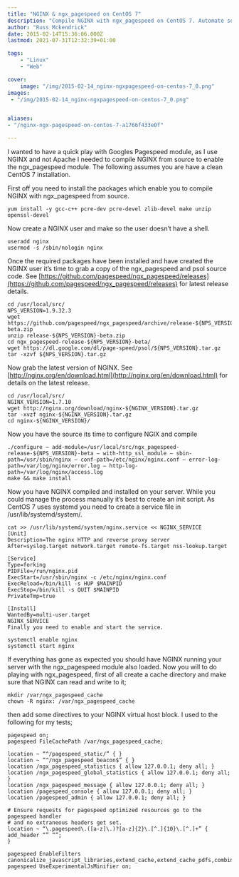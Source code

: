 ```yaml
---
title: "NGINX & ngx_pagespeed on CentOS 7"
description: "Compile NGINX with ngx_pagespeed on CentOS 7. Automate setup with init script. Configure NGINX for ngx_pagespeed to enhance performance."
author: "Russ Mckendrick"
date: 2015-02-14T15:36:06.000Z
lastmod: 2021-07-31T12:32:39+01:00

tags:
    - "Linux"
    - "Web"

cover:
    image: "/img/2015-02-14_nginx-ngxpagespeed-on-centos-7_0.png" 
images:
 - "/img/2015-02-14_nginx-ngxpagespeed-on-centos-7_0.png"


aliases:
- "/nginx-ngx-pagespeed-on-centos-7-a1766f433e0f"

---
```


I wanted to have a quick play with Googles Pagespeed module, as I use NGINX and not Apache I needed to compile NGINX from source to enable the ngx_pagespeed module. The following assumes you are have a clean CentOS 7 installation.

First off you need to install the packages which enable you to compile NGINX with ngx_pagespeed from source.

```
yum install -y gcc-c++ pcre-dev pcre-devel zlib-devel make unzip openssl-devel
```

Now create a NGINX user and make so the user doesn’t have a shell.

```
useradd nginx
usermod -s /sbin/nologin nginx
```

Once the required packages have been installed and have created the NGINX user it’s time to grab a copy of the ngx_pagespeed and psol source code. See [https://github.com/pagespeed/ngx_pagespeed/releases](https://github.com/pagespeed/ngx_pagespeed/releases) for latest release details.

```
cd /usr/local/src/
NPS_VERSION=1.9.32.3
wget https://github.com/pagespeed/ngx_pagespeed/archive/release-${NPS_VERSION}-beta.zip
unzip release-${NPS_VERSION}-beta.zip
cd ngx_pagespeed-release-${NPS_VERSION}-beta/
wget https://dl.google.com/dl/page-speed/psol/${NPS_VERSION}.tar.gz
tar -xzvf ${NPS_VERSION}.tar.gz
```

Now grab the latest version of NGINX. See [http://nginx.org/en/download.html](http://nginx.org/en/download.html) for details on the latest release.

```
cd /usr/local/src/
NGINX_VERSION=1.7.10
wget http://nginx.org/download/nginx-${NGINX_VERSION}.tar.gz
tar -xvzf nginx-${NGINX_VERSION}.tar.gz
cd nginx-${NGINX_VERSION}/
```

Now you have the source its time to configure NGIX and compile

```
./configure — add-module=/usr/local/src/ngx_pagespeed-release-${NPS_VERSION}-beta — with-http_ssl_module — sbin-path=/usr/sbin/nginx — conf-path=/etc/nginx/nginx.conf — error-log-path=/var/log/nginx/error.log — http-log-path=/var/log/nginx/access.log
make && make install
```

Now you have NGINX compiled and installed on your server. While you could manage the process manually it’s best to create an init script. As CentOS 7 uses systemd you need to create a service file in /usr/lib/systemd/system/.

```
cat >> /usr/lib/systemd/system/nginx.service << NGINX_SERVICE
[Unit]
Description=The nginx HTTP and reverse proxy server
After=syslog.target network.target remote-fs.target nss-lookup.target

[Service]
Type=forking
PIDFile=/run/nginx.pid
ExecStart=/usr/sbin/nginx -c /etc/nginx/nginx.conf
ExecReload=/bin/kill -s HUP $MAINPID
ExecStop=/bin/kill -s QUIT $MAINPID
PrivateTmp=true

[Install]
WantedBy=multi-user.target
NGINX_SERVICE
Finally you need to enable and start the service.

systemctl enable nginx
systemctl start nginx
```

If everything has gone as expected you should have NGINX running your server with the ngx_pagespeed module also loaded. Now you will to do playing with ngx_pagespeed, first of all create a cache directory and make sure that NGINX can read and write to it;

```
mkdir /var/ngx_pagespeed_cache
chown -R nginx: /var/ngx_pagespeed_cache
```

then add some directives to your NGINX virtual host block. I used to the following for my tests;

```
pagespeed on;
pagespeed FileCachePath /var/ngx_pagespeed_cache;

location ~ “^/pagespeed_static/” { }
location ~ “^/ngx_pagespeed_beacon$” { }
location /ngx_pagespeed_statistics { allow 127.0.0.1; deny all; }
location /ngx_pagespeed_global_statistics { allow 127.0.0.1; deny all; }
location /ngx_pagespeed_message { allow 127.0.0.1; deny all; }
location /pagespeed_console { allow 127.0.0.1; deny all; }
location /pagespeed_admin { allow 127.0.0.1; deny all; }

# Ensure requests for pagespeed optimized resources go to the pagespeed handler
# and no extraneous headers get set.
location ~ “\.pagespeed\.([a-z]\.)?[a-z]{2}\.[^.]{10}\.[^.]+” {
add_header “” “”;
}

pagespeed EnableFilters canonicalize_javascript_libraries,extend_cache,extend_cache_pdfs,combine_css,combine_javascript,move_css_above_scripts,insert_dns_prefetch,rewrite_javascript,rewrite_images,prioritize_critical_css,rewrite_css,rewrite_style_attributes,convert_meta_tags,lazyload_images,collapse_whitespace,move_css_to_head,remove_comments,remove_quotes,inline_css,inline_javascript;
pagespeed UseExperimentalJsMinifier on;
```